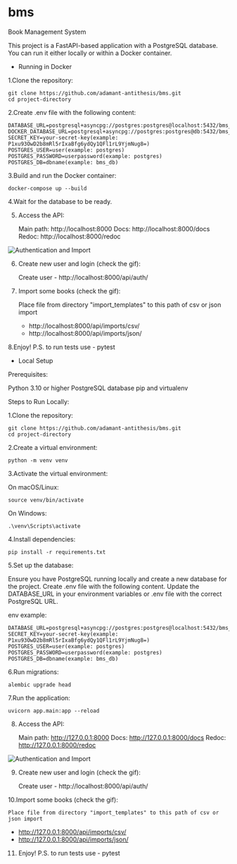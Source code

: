 # bms
Book Management System

This project is a FastAPI-based application with a PostgreSQL database. 
You can run it either locally or within a Docker container.

- Running in Docker

1.Clone the repository:

    git clone https://github.com/adamant-antithesis/bms.git
    cd project-directory

2.Create .env file with the following content:


    DATABASE_URL=postgresql+asyncpg://postgres:postgres@localhost:5432/bms_db
    DOCKER_DATABASE_URL=postgresql+asyncpg://postgres:postgres@db:5432/bms_db
    SECRET_KEY=your-secret-key(example: P1xu93OwD2b8mRl5rIxaBfg6ydQy1QFl1rL9YjmNug8=)
    POSTGRES_USER=user(example: postgres)
    POSTGRES_PASSWORD=userpassword(example: postgres)
    POSTGRES_DB=dbname(example: bms_db)


3.Build and run the Docker container:

    docker-compose up --build

4.Wait for the database to be ready.

5. Access the API:

    Main path: http://localhost:8000
    Docs: http://localhost:8000/docs
    Redoc: http://localhost:8000/redoc

![Authentication and Import](./gif/auth-import.gif)

6. Create new user and login (check the gif):
    
    Create user - http://localhost:8000/api/auth/

7. Import some books (check the gif):

    Place file from directory "import_templates" to this path of csv or json import
   - http://localhost:8000/api/imports/csv/
   - http://localhost:8000/api/imports/json/
    
8.Enjoy! P.S. to run tests use - pytest

- Local Setup

Prerequisites:

Python 3.10 or higher
PostgreSQL database
pip and virtualenv

Steps to Run Locally:

1.Clone the repository:

    git clone https://github.com/adamant-antithesis/bms.git
    cd project-directory

2.Create a virtual environment:

    python -m venv venv

3.Activate the virtual environment:

On macOS/Linux:

    source venv/bin/activate

On Windows:

    .\venv\Scripts\activate

4.Install dependencies:

    pip install -r requirements.txt

5.Set up the database:

Ensure you have PostgreSQL running locally and create a new database for the project.
Create .env file with the following content.
Update the DATABASE_URL in your environment variables or .env file with the correct PostgreSQL URL.

env example: 

    DATABASE_URL=postgresql+asyncpg://postgres:postgres@localhost:5432/bms_db
    SECRET_KEY=your-secret-key(example: P1xu93OwD2b8mRl5rIxaBfg6ydQy1QFl1rL9YjmNug8=)
    POSTGRES_USER=user(example: postgres)
    POSTGRES_PASSWORD=userpassword(example: postgres)
    POSTGRES_DB=dbname(example: bms_db)

6.Run migrations:

    alembic upgrade head

7.Run the application:

    uvicorn app.main:app --reload

8. Access the API:

    Main path: http://127.0.0.1:8000
    Docs: http://127.0.0.1:8000/docs
    Redoc: http://127.0.0.1:8000/redoc

![Authentication and Import](./gif/auth-import.gif)

9. Create new user and login (check the gif):
    
    Create user - http://localhost:8000/api/auth/

10.Import some books (check the gif):

    Place file from directory "import_templates" to this path of csv or json import
   - http://127.0.0.1:8000/api/imports/csv/
   - http://127.0.0.1:8000/api/imports/json/

11. Enjoy! P.S. to run tests use - pytest
